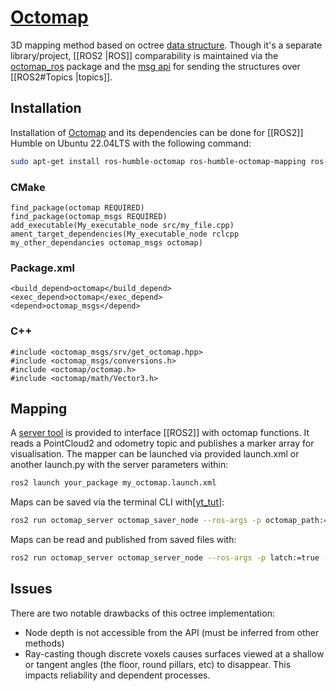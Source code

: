 # [Octomap](https://octomap.github.io/)
3D mapping method based on octree [data structure](https://octomap.github.io/octomap/doc/namespaceoctomap.html). Though it's a separate library/project, [[ROS2 |ROS]] comparability is maintained via the [octomap_ros](https://docs.ros.org/en/api/octomap_ros/html/) package and the [msg api](http://docs.ros.org/en/noetic/api/octomap_msgs/html/index.html) for sending the structures over [[ROS2#Topics |topics]].
## Installation
Installation of [Octomap](https://github.com/OctoMap/octomap_mapping/tree/ros2) and its dependencies can be done for [[ROS2]] Humble on Ubuntu 22.04LTS with the following command:
```bash
sudo apt-get install ros-humble-octomap ros-humble-octomap-mapping ros-humble-octomap-msgs ros-humble-octomap-ros ros-humble-octomap-rviz-plugins ros-humble-octomap-server
```
### CMake
```
find_package(octomap REQUIRED)
find_package(octomap_msgs REQUIRED)
add_executable(My_executable_node src/my_file.cpp)
ament_target_dependencies(My_executable_node rclcpp my_other_dependancies octomap_msgs octomap)
```
### Package.xml
```
<build_depend>octomap</build_depend>
<exec_depend>octomap</exec_depend>
<depend>octomap_msgs</depend>
```
### C++
```
#include <octomap_msgs/srv/get_octomap.hpp>
#include <octomap_msgs/conversions.h>
#include <octomap/octomap.h>
#include <octomap/math/Vector3.h>
```
## Mapping
A [server tool](http://wiki.ros.org/octomap_server) is provided to interface [[ROS2]] with octomap functions. It reads a PointCloud2 and odometry topic and publishes a marker array for visualisation. The mapper can be launched via provided launch.xml or another launch.py with the server parameters within:

```bash
ros2 launch your_package my_octomap.launch.xml
```

Maps can be saved via the terminal CLI with\[[yt_tut](https://www.youtube.com/watch?v=dF2mlKJqkUg)]:
```bash
ros2 run octomap_server octomap_saver_node --ros-args -p octomap_path:=save_file_path #.ot or .bt file extension
```

Maps can be read and published from saved files with:
```bash
ros2 run octomap_server octomap_server_node --ros-args -p latch:=true -p frame_id:=odom -p use_sim_time:=true -p octomap_path:=save_file_path#.ot or .bt file extension
```
## Issues
There are two notable drawbacks of this octree implementation:
- Node depth is not accessible from the API (must be inferred from other methods)
- Ray-casting though discrete voxels causes surfaces viewed at a shallow or tangent angles (the floor, round pillars, etc) to disappear. This impacts reliability and dependent processes.